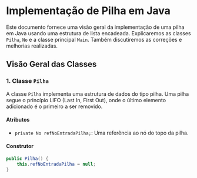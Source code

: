 # Implementação de Pilha em Java

Este documento fornece uma visão geral da implementação de uma pilha em Java usando uma estrutura de lista encadeada. Explicaremos as classes `Pilha`, `No` e a classe principal `Main`. Também discutiremos as correções e melhorias realizadas.

## Visão Geral das Classes

### 1. Classe `Pilha`

A classe `Pilha` implementa uma estrutura de dados do tipo pilha. Uma pilha segue o princípio LIFO (Last In, First Out), onde o último elemento adicionado é o primeiro a ser removido.

#### Atributos
- `private No refNoEntradaPilha;`: Uma referência ao nó do topo da pilha.

#### Construtor
```java
public Pilha() {
    this.refNoEntradaPilha = null;
}
